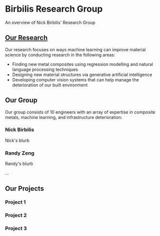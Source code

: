 # Birbilis Research Group
An overview of Nick Birbilis' Research Group

## [Our Research](/dymock.github.io/research_areas.md)
Our research focuses on ways machine learning can improve material science by conducting research in the following areas:
- Finding new metal composites using regression modelling and natural language processing techniques
- Designing new material structures via generative artificial intelligence
- Developing computer vision systems that can help manage the deterioration of our built environment

## Our Group 
Our group consists of 10 engineers with an array of expertise in composite metals, machine learning, and infrastructure deterioration:

### Nick Birbilis
Nick's blurb

### Randy Zeng
Randy's blurb

...


## Our Projects

### Project 1


### Project 2


### Project 3
